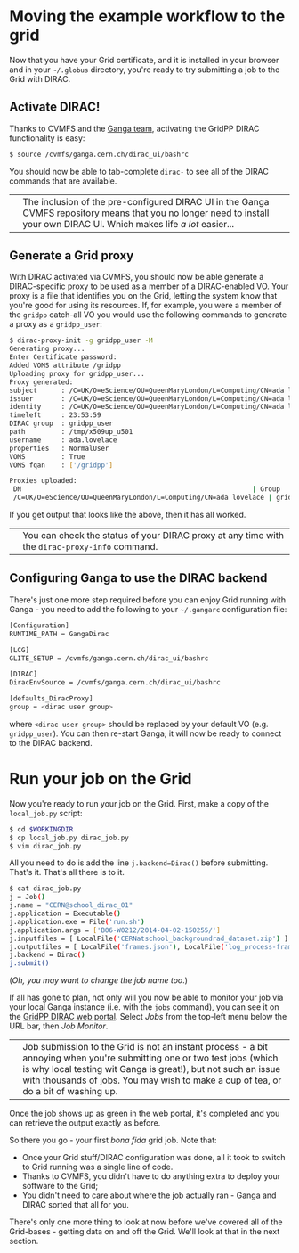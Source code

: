 # Moving the example workflow to the grid
Now that you have your Grid certificate, and it is installed
in your browser and in your `~/.globus` directory,
you're ready to try submitting a job to the Grid with DIRAC.

## Activate DIRAC!
Thanks to CVMFS and the
[Ganga team](https://github.com/ganga-devs/),
activating the GridPP DIRAC functionality is easy:

```bash
$ source /cvmfs/ganga.cern.ch/dirac_ui/bashrc
```

You should now be able to tab-complete `dirac-` to see all of the
DIRAC commands that are available.

<table>
<tr>
<td align='center'><i class="fa fa-info-circle" style='font-size:3em'></i></td>
<td>
The inclusion of the pre-configured DIRAC UI in the Ganga
CVMFS repository means that you no longer need to install
your own DIRAC UI. Which makes life <em>a lot</em> easier...
</td>
</tr>
</table>

## Generate a Grid proxy
With DIRAC activated via CVMFS,
you should now be able generate a DIRAC-specific proxy
to be used as a member of a DIRAC-enabled VO.
Your proxy is a file that identifies you on the Grid,
letting the system know that you're good for using its resources.
If, for example, you were a member of the `gridpp` catch-all VO
you would use the following commands to generate a proxy as
a `gridpp_user`:

```bash
$ dirac-proxy-init -g gridpp_user -M
Generating proxy... 
Enter Certificate password:
Added VOMS attribute /gridpp 
Uploading proxy for gridpp_user... 
Proxy generated: 
subject      : /C=UK/O=eScience/OU=QueenMaryLondon/L=Computing/CN=ada lovelace/CN=proxy
issuer       : /C=UK/O=eScience/OU=QueenMaryLondon/L=Computing/CN=ada lovelace
identity     : /C=UK/O=eScience/OU=QueenMaryLondon/L=Computing/CN=ada lovelace
timeleft     : 23:53:59
DIRAC group  : gridpp_user
path         : /tmp/x509up_u501
username     : ada.lovelace
properties   : NormalUser
VOMS         : True
VOMS fqan    : ['/gridpp'] 

Proxies uploaded: 
 DN                                                          | Group       | Until (GMT) 
 /C=UK/O=eScience/OU=QueenMaryLondon/L=Computing/CN=ada lovelace | gridpp_user | 2016/03/24 14:40
```

If you get output that looks like the above, then it has all
worked.

<table>
<tr>
<td align='center'><i class="fa fa-lightbulb-o" style='font-size:3em'></i></td>
<td>
You can check the status of your DIRAC proxy at any time
with the <code>dirac-proxy-info</code> command.
</td>
</tr>
</table>

## Configuring Ganga to use the DIRAC backend
There's just one more step required before you
can enjoy Grid running with Ganga -
you need to add the following to your
`~/.gangarc` configuration file:

```bash
[Configuration]
RUNTIME_PATH = GangaDirac

[LCG]
GLITE_SETUP = /cvmfs/ganga.cern.ch/dirac_ui/bashrc

[DIRAC]
DiracEnvSource = /cvmfs/ganga.cern.ch/dirac_ui/bashrc

[defaults_DiracProxy]
group = <dirac user group>
```
where `<dirac user group>` should be replaced by your
default VO (e.g. `gridpp_user`).
You can then re-start Ganga; it will now be ready to connect
to the DIRAC backend.

# Run your job on the Grid
Now you're ready to run your job on the Grid.
First, make a copy of the `local_job.py` script:
```bash
$ cd $WORKINGDIR
$ cp local_job.py dirac_job.py
$ vim dirac_job.py
```
All you need to do is add the line `j.backend=Dirac()`
before submitting. That's it. That's all there is to it.

```bash
$ cat dirac_job.py
j = Job()
j.name = "CERN@school_dirac_01"
j.application = Executable()
j.application.exe = File('run.sh')
j.application.args = ['B06-W0212/2014-04-02-150255/']
j.inputfiles = [ LocalFile('CERNatschool_backgroundrad_dataset.zip') ]
j.outputfiles = [ LocalFile('frames.json'), LocalFile('log_process-frames.log'), LocalFile('output_images.tar') ]
j.backend = Dirac()
j.submit()
```

(_Oh, you may want to change the job name too_.)

If all has gone to plan,
not only will you now be able to monitor your job
via your local Ganga instance (i.e. with the `jobs` command),
you can see it on the
[GridPP DIRAC web portal](http://dirac.gridpp.ac.uk).
Select _Jobs_ from the top-left menu below the URL bar,
then _Job Monitor_.

<table>
<tr>
<td align='center'><i class="fa fa-warning" style='font-size:3em'></i></td>
<td>
Job submission to the Grid is not an instant process -
a bit annoying when you're submitting one or two test jobs
(which is why local testing wit Ganga is great!),
but not such an issue with thousands of jobs.
You may wish to make a cup of tea, or do a bit of washing up.
</td>
</tr>
</table>

Once the job shows up as green in the web portal,
it's completed and you can retrieve the output exactly as before.

So there you go - your first _bona fida_ grid job. Note that:
* Once your Grid stuff/DIRAC configuration was done, all it
took to switch to Grid running was a single line of code.
* Thanks to CVMFS, you didn't have to do anything extra to
deploy your software to the Grid;
* You didn't need to care about where the job actually ran - Ganga and
DIRAC sorted that all for you.

There's only one more thing to look at now before we've covered
all of the Grid-bases - getting data on and off the Grid.
We'll look at that in the next section.
